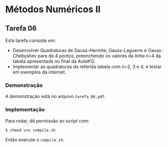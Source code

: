 # Métodos Numéricos II

## Tarefa 06

Esta tarefa consiste em:

- Desenvolver Quadraturas de Gauss-Hermite, Gauss-Laguerre e Gauss-Chebyshev para de 4 pontos, preenchendo os valores da linha n=4 da tabela apresentada no final da Aula#12.
- Implementar as quadraturas da referida tabela com n=2, 3 e 4, e testar em exemplos da internet.

### Demonstração

A demonstração está no arquivo `tarefa_06.pdf`.

### Implementação

Para rodar, dê permissão ao script com:

```
$ chmod u+x compile.sh
```

Então execute o `compile.sh`.
